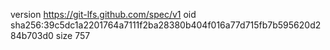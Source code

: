 version https://git-lfs.github.com/spec/v1
oid sha256:39c5dc1a2201764a7111f2ba28380b404f016a77d715fb7b595620d284b703d0
size 757
